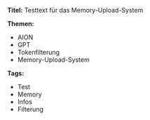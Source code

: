 **Titel:** Testtext für das Memory-Upload-System 

**Themen:**
- AION
- GPT
- Tokenfilterung
- Memory-Upload-System

**Tags:**
- Test
- Memory
- Infos
- Filterung
